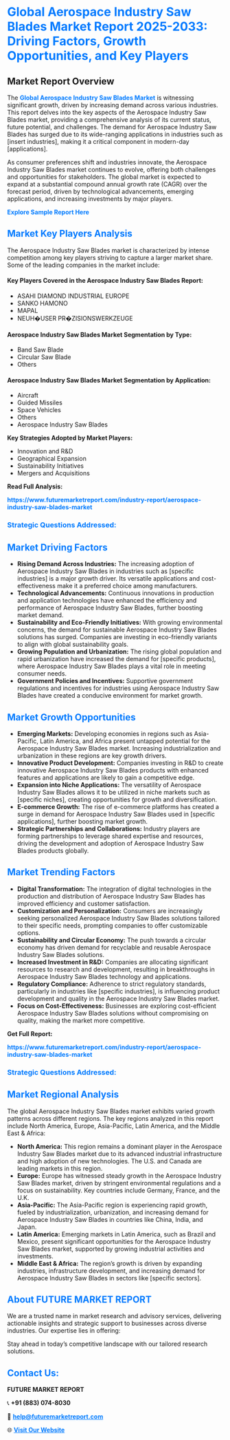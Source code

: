 <h1 style="color: #007BFF;">Global Aerospace Industry Saw Blades Market Report 2025-2033: Driving Factors, Growth Opportunities, and Key Players</h1>

<section id="overview">
<h2>Market Report Overview</h2>
<p>The <a href="https://www.futuremarketreport.com/industry-report/aerospace-industry-saw-blades-market" style="color: #007BFF; text-decoration: none;"><strong>Global Aerospace Industry Saw Blades Market</strong></a> is witnessing significant growth, driven by increasing demand across various industries. This report delves into the key aspects of the Aerospace Industry Saw Blades market, providing a comprehensive analysis of its current status, future potential, and challenges. The demand for Aerospace Industry Saw Blades has surged due to its wide-ranging applications in industries such as [insert industries], making it a critical component in modern-day [applications].</p>
<p>As consumer preferences shift and industries innovate, the Aerospace Industry Saw Blades market continues to evolve, offering both challenges and opportunities for stakeholders. The global market is expected to expand at a substantial compound annual growth rate (CAGR) over the forecast period, driven by technological advancements, emerging applications, and increasing investments by major players.</p>
</section>

<section id="overview">
<p><a href="https://www.futuremarketreport.com/request-sample/reportId=110844" style="color: #007BFF; text-decoration: none;"><strong>Explore Sample Report Here</strong></a></p>
</section>

<section id="key-players">
<h2 style="color: #007BFF;">Market Key Players Analysis</h2>
<p>The Aerospace Industry Saw Blades market is characterized by intense competition among key players striving to capture a larger market share. Some of the leading companies in the market include:</p>
<h4>Key Players Covered in the Aerospace Industry Saw Blades Report:</h4>
<ul><li>ASAHI DIAMOND INDUSTRIAL EUROPE</li><li>SANKO HAMONO</li><li>MAPAL</li><li>NEUH�USER PR�ZISIONSWERKZEUGE</li></ul>
<h4>Aerospace Industry Saw Blades Market Segmentation by Type:</h4>
<ul><li>Band Saw Blade</li><li>Circular Saw Blade</li><li>Others</li></ul>

<h4>Aerospace Industry Saw Blades Market Segmentation by Application:</h4>
<ul><li>Aircraft</li><li>Guided Missiles</li><li>Space Vehicles</li><li>Others</li><li>Aerospace Industry Saw Blades</li></ul>
<p><strong>Key Strategies Adopted by Market Players:</strong></p>
<ul>
<li>Innovation and R&D</li>
<li>Geographical Expansion</li>
<li>Sustainability Initiatives</li>
<li>Mergers and Acquisitions</li>
</ul>
</section>

<section>
<p><strong>Read Full Analysis: </strong></p><a href="https://www.futuremarketreport.com/industry-report/aerospace-industry-saw-blades-market" style="color: #007BFF; text-decoration: none;"><strong>https://www.futuremarketreport.com/industry-report/aerospace-industry-saw-blades-market</strong></a>
<h3 style="color: #007BFF;">Strategic Questions Addressed:</h3>
</section>

<section id="driving-factors">
<h2 style="color: #007BFF;">Market Driving Factors</h2>
<ul>
<li><strong>Rising Demand Across Industries:</strong> The increasing adoption of Aerospace Industry Saw Blades in industries such as [specific industries] is a major growth driver. Its versatile applications and cost-effectiveness make it a preferred choice among manufacturers.</li>
<li><strong>Technological Advancements:</strong> Continuous innovations in production and application technologies have enhanced the efficiency and performance of Aerospace Industry Saw Blades, further boosting market demand.</li>
<li><strong>Sustainability and Eco-Friendly Initiatives:</strong> With growing environmental concerns, the demand for sustainable Aerospace Industry Saw Blades solutions has surged. Companies are investing in eco-friendly variants to align with global sustainability goals.</li>
<li><strong>Growing Population and Urbanization:</strong> The rising global population and rapid urbanization have increased the demand for [specific products], where Aerospace Industry Saw Blades plays a vital role in meeting consumer needs.</li>
<li><strong>Government Policies and Incentives:</strong> Supportive government regulations and incentives for industries using Aerospace Industry Saw Blades have created a conducive environment for market growth.</li>
</ul>
</section>

<section id="growth-opportunities">
<h2 style="color: #007BFF;">Market Growth Opportunities</h2>
<ul>
<li><strong>Emerging Markets:</strong> Developing economies in regions such as Asia-Pacific, Latin America, and Africa present untapped potential for the Aerospace Industry Saw Blades market. Increasing industrialization and urbanization in these regions are key growth drivers.</li>
<li><strong>Innovative Product Development:</strong> Companies investing in R&D to create innovative Aerospace Industry Saw Blades products with enhanced features and applications are likely to gain a competitive edge.</li>
<li><strong>Expansion into Niche Applications:</strong> The versatility of Aerospace Industry Saw Blades allows it to be utilized in niche markets such as [specific niches], creating opportunities for growth and diversification.</li>
<li><strong>E-commerce Growth:</strong> The rise of e-commerce platforms has created a surge in demand for Aerospace Industry Saw Blades used in [specific applications], further boosting market growth.</li>
<li><strong>Strategic Partnerships and Collaborations:</strong> Industry players are forming partnerships to leverage shared expertise and resources, driving the development and adoption of Aerospace Industry Saw Blades products globally.</li>
</ul>
</section>

<section id="trending-factors">
<h2 style="color: #007BFF;">Market Trending Factors</h2>
<ul>
<li><strong>Digital Transformation:</strong> The integration of digital technologies in the production and distribution of Aerospace Industry Saw Blades has improved efficiency and customer satisfaction.</li>
<li><strong>Customization and Personalization:</strong> Consumers are increasingly seeking personalized Aerospace Industry Saw Blades solutions tailored to their specific needs, prompting companies to offer customizable options.</li>
<li><strong>Sustainability and Circular Economy:</strong> The push towards a circular economy has driven demand for recyclable and reusable Aerospace Industry Saw Blades solutions.</li>
<li><strong>Increased Investment in R&D:</strong> Companies are allocating significant resources to research and development, resulting in breakthroughs in Aerospace Industry Saw Blades technology and applications.</li>
<li><strong>Regulatory Compliance:</strong> Adherence to strict regulatory standards, particularly in industries like [specific industries], is influencing product development and quality in the Aerospace Industry Saw Blades market.</li>
<li><strong>Focus on Cost-Effectiveness:</strong> Businesses are exploring cost-efficient Aerospace Industry Saw Blades solutions without compromising on quality, making the market more competitive.</li>
</ul>
</section>

<section>
<p><strong>Get Full Report: </strong></p><a href="https://www.futuremarketreport.com/industry-report/aerospace-industry-saw-blades-market" style="color: #007BFF; text-decoration: none;"><strong>https://www.futuremarketreport.com/industry-report/aerospace-industry-saw-blades-market</strong></a>
<h3 style="color: #007BFF;">Strategic Questions Addressed:</h3>
</section>


<section id="regional-analysis">
<h2 style="color: #007BFF;">Market Regional Analysis</h2>
<p>The global Aerospace Industry Saw Blades market exhibits varied growth patterns across different regions. The key regions analyzed in this report include North America, Europe, Asia-Pacific, Latin America, and the Middle East & Africa:</p>
<ul>
<li><strong>North America:</strong> This region remains a dominant player in the Aerospace Industry Saw Blades market due to its advanced industrial infrastructure and high adoption of new technologies. The U.S. and Canada are leading markets in this region.</li>
<li><strong>Europe:</strong> Europe has witnessed steady growth in the Aerospace Industry Saw Blades market, driven by stringent environmental regulations and a focus on sustainability. Key countries include Germany, France, and the U.K.</li>
<li><strong>Asia-Pacific:</strong> The Asia-Pacific region is experiencing rapid growth, fueled by industrialization, urbanization, and increasing demand for Aerospace Industry Saw Blades in countries like China, India, and Japan.</li>
<li><strong>Latin America:</strong> Emerging markets in Latin America, such as Brazil and Mexico, present significant opportunities for the Aerospace Industry Saw Blades market, supported by growing industrial activities and investments.</li>
<li><strong>Middle East & Africa:</strong> The region’s growth is driven by expanding industries, infrastructure development, and increasing demand for Aerospace Industry Saw Blades in sectors like [specific sectors].</li>
</ul>
</section>

<footer>
<h2 style="color: #007BFF;">About FUTURE MARKET REPORT</h2>
<p>We are a trusted name in market research and advisory services, delivering actionable insights and strategic support to businesses across diverse industries. Our expertise lies in offering:</p>

<p>Stay ahead in today’s competitive landscape with our tailored research solutions.</p>

<h2 style="color: #007BFF;">Contact Us:</h2>
<p><strong>FUTURE MARKET REPORT</strong></p>
<p>📞 <strong>+91 (883) 074-8030</strong></p>
<p>📧 <strong><a href="mailto:help@futuremarketreport.com" style="color: #007BFF;">help@futuremarketreport.com</a></strong></p>
<p>🌐 <strong><a href="https://www.futuremarketreport.com/" style="color: #007BFF;">Visit Our Website</a></strong></p>
</footer>